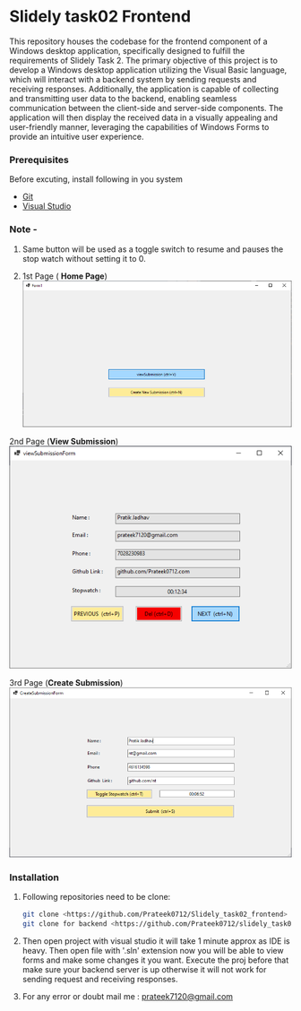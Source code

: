 # Slidely task02  Frontend  

This repository houses the codebase for the frontend component of a Windows desktop application, specifically designed to fulfill the requirements of Slidely Task 2. The primary objective of this project is to develop a Windows desktop application utilizing the Visual Basic language, which will interact with a backend system by sending requests and receiving responses. Additionally, the application is capable of collecting and transmitting user data to the backend, enabling seamless communication between the client-side and server-side components. The application will then display the received data in a visually appealing and user-friendly manner, leveraging the capabilities of Windows Forms to provide an intuitive user experience.

### Prerequisites

Before excuting, install following in you system

- [Git](https://git-scm.com/)
- [Visual Studio](https://visualstudio.microsoft.com/downloads/) 
### Note - 
1. Same button will be used as a toggle switch to resume and pauses the stop watch without setting it to  0.

1. 1st Page ( **Home Page**)
![image](./images/Window%20-%20Form1.png)

2nd Page (**View Submission**)
![image](./images/Window%20-%20viewSubmissionForm.png)

3rd Page (**Create Submission**)
![image](./images/Window%20-%20CreateSubmissionForm.png)

### Installation

1. Following repositories need to be clone:

   ```bash
   git clone <https://github.com/Prateek0712/Slidely_task02_frontend>
   git clone for backend <https://github.com/Prateek0712/slidely_task02_backend>

2. Then open project with visual studio it  will take 1 minute approx as IDE is heavy. Then open file with 
'.sln'  extension now you will be able to view forms and make some changes it you want. Execute the proj before that  make sure your backend server is up otherwise it will not work for sending request and receiving responses.
3. For any error or doubt mail me : prateek7120@gmail.com

  

